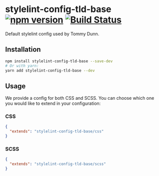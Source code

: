 # stylelint-config-tld-base [![npm version](https://img.shields.io/npm/v/stylelint-config-tld-base.svg)](https://www.npmjs.com/package/stylelint-config-tld-base) [![Build Status](https://github.com/twbs/stylelint-config-tld-base/workflows/Tests/badge.svg)](https://github.com/twbs/stylelint-config-tld-base/actions?workflow=Tests)

Default stylelint config used by Tommy Dunn.

## Installation

```bash
npm install stylelint-config-tld-base --save-dev
# Or with yarn:
yarn add stylelint-config-tld-base --dev
```

## Usage

We provide a config for both CSS and SCSS. You can choose which one you would like to extend in your configuration:

### CSS

```json
{
  "extends": "stylelint-config-tld-base/css"
}
```

### SCSS

```json
{
  "extends": "stylelint-config-tld-base/scss"
}
```

